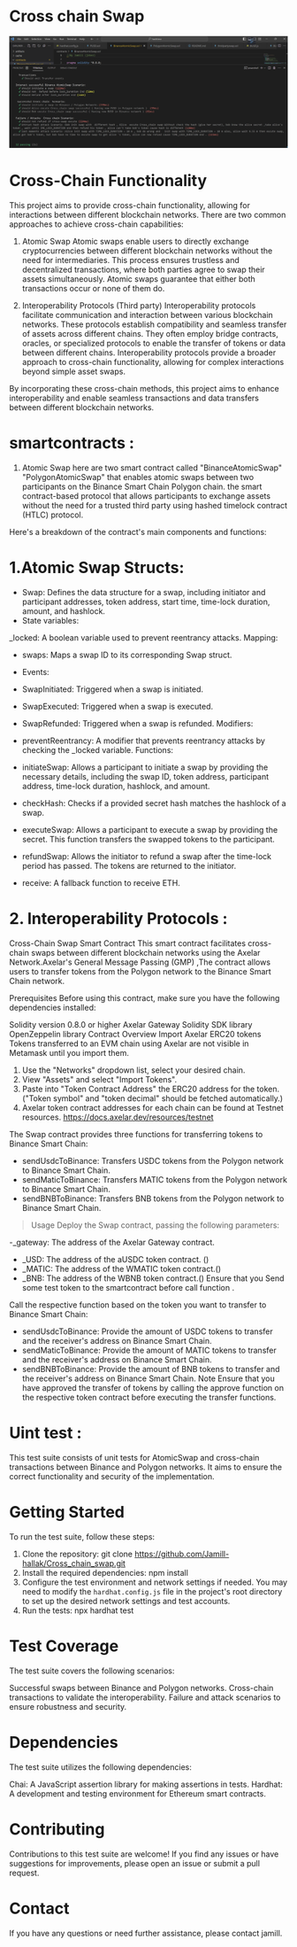 # Cross chain Swap
![Example Image](hash1.png)

# Cross-Chain Functionality 

This project aims to provide cross-chain functionality, allowing for interactions between different blockchain networks. There are two common approaches to achieve cross-chain capabilities:

1. Atomic Swap
Atomic swaps enable users to directly exchange cryptocurrencies between different blockchain networks without the need for intermediaries. This process ensures trustless and decentralized transactions, where both parties agree to swap their assets simultaneously. Atomic swaps guarantee that either both transactions occur or none of them do.

2. Interoperability Protocols (Third party)
Interoperability protocols facilitate communication and interaction between various blockchain networks. These protocols establish compatibility and seamless transfer of assets across different chains. They often employ bridge contracts, oracles, or specialized protocols to enable the transfer of tokens or data between different chains. Interoperability protocols provide a broader approach to cross-chain functionality, allowing for complex interactions beyond simple asset swaps.

By incorporating these cross-chain methods, this project aims to enhance interoperability and enable seamless transactions and data transfers between different blockchain networks.

# smartcontracts : 

1. Atomic Swap
here are two smart contract called "BinanceAtomicSwap" "PolygonAtomicSwap" that enables atomic swaps between two participants on the Binance Smart Chain Polygon chain. the smart contract-based protocol that allows participants to exchange assets without the need for a trusted third party using hashed timelock contract (HTLC) protocol.

Here's a breakdown of the contract's main components and functions:

# 1.Atomic Swap Structs:

- Swap: Defines the data structure for a swap, including initiator and participant addresses, token address, start time, time-lock duration, amount, and hashlock.
- State variables:

_locked: A boolean variable used to prevent reentrancy attacks.
Mapping:

- swaps: Maps a swap ID to its corresponding Swap struct.
- Events:

- SwapInitiated: Triggered when a swap is initiated.
- SwapExecuted: Triggered when a swap is executed.
- SwapRefunded: Triggered when a swap is refunded.
Modifiers:

- preventReentrancy: A modifier that prevents reentrancy attacks by checking the _locked variable.
Functions:

- initiateSwap: Allows a participant to initiate a swap by providing the necessary details, including the swap ID, token address, participant address, time-lock duration, hashlock, and amount.
 
- checkHash: Checks if a provided secret hash matches the hashlock of a swap.
- executeSwap: Allows a participant to execute a swap by providing the secret. This function transfers the swapped tokens to the participant.
- refundSwap: Allows the initiator to refund a swap after the time-lock period has passed. The tokens are returned to the initiator.
- receive: A fallback function to receive ETH.

# 2. Interoperability Protocols : 


Cross-Chain Swap Smart Contract
This smart contract facilitates cross-chain swaps between different blockchain networks using the Axelar Network.Axelar's General Message Passing (GMP) ,The contract allows users to transfer tokens from the Polygon network to the Binance Smart Chain network.

Prerequisites
Before using this contract, make sure you have the following dependencies installed:

Solidity version 0.8.0 or higher
Axelar Gateway Solidity SDK library
OpenZeppelin library
Contract Overview
Import Axelar ERC20 tokens
Tokens transferred to an EVM chain using Axelar are not visible in Metamask until you import them.

1. Use the "Networks" dropdown list, select your desired chain.
2. View "Assets" and select "Import Tokens".
3. Paste into "Token Contract Address" the ERC20 address for the token. ("Token symbol" and "token decimal" should be fetched automatically.)
4. Axelar token contract addresses for each chain can be found at Testnet resources. https://docs.axelar.dev/resources/testnet

The Swap contract provides three functions for transferring tokens to Binance Smart Chain:

- sendUsdcToBinance: Transfers USDC tokens from the Polygon network to Binance Smart Chain.
- sendMaticToBinance: Transfers MATIC tokens from the Polygon network to Binance Smart Chain.
- sendBNBToBinance: Transfers BNB tokens from the Polygon network to Binance Smart Chain.

>Usage
Deploy the Swap contract, passing the following parameters:

 -_gateway: The address of the Axelar Gateway contract.
- _USD: The address of the aUSDC token contract. ()
- _MATIC: The address of the WMATIC token contract.()
- _BNB: The address of the WBNB token contract.()
Ensure that you Send some test token to the smartcontract before call function .

Call the respective function based on the token you want to transfer to Binance Smart Chain:

- sendUsdcToBinance: Provide the amount of USDC tokens to transfer and the receiver's address on Binance Smart Chain.
- sendMaticToBinance: Provide the amount of MATIC tokens to transfer and the receiver's address on Binance Smart Chain.
- sendBNBToBinance: Provide the amount of BNB tokens to transfer and the receiver's address on Binance Smart Chain.
Note
Ensure that you have approved the transfer of tokens by calling the approve function on the respective token contract before executing the transfer functions.

# Uint test : 

This test suite consists of unit tests for AtomicSwap and cross-chain transactions between Binance and Polygon networks. It aims to ensure the correct functionality and security of the implementation.

# Getting Started
To run the test suite, follow these steps:

1. Clone the repository: git clone <https://github.com/Jamill-hallak/Cross_chain_swap.git>
2. Install the required dependencies: npm install
3. Configure the test environment and network settings if needed. You may need to modify the `hardhat.config.js` file in the project's root directory to set up the desired network settings and test accounts.
4. Run the tests: npx hardhat test


# Test Coverage
The test suite covers the following scenarios:

Successful swaps between Binance and Polygon networks.
Cross-chain transactions to validate the interoperability.
Failure and attack scenarios to ensure robustness and security.

# Dependencies

The test suite utilizes the following dependencies:

Chai: A JavaScript assertion library for making assertions in tests.
Hardhat: A development and testing environment for Ethereum smart contracts.

# Contributing
Contributions to this test suite are welcome! If you find any issues or have suggestions for improvements, please open an issue or submit a pull request.



# Contact
If you have any questions or need further assistance, please contact jamill.
